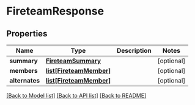 # FireteamResponse

## Properties
Name | Type | Description | Notes
------------ | ------------- | ------------- | -------------
**summary** | [**FireteamSummary**](FireteamSummary.md) |  | [optional] 
**members** | [**list[FireteamMember]**](FireteamMember.md) |  | [optional] 
**alternates** | [**list[FireteamMember]**](FireteamMember.md) |  | [optional] 

[[Back to Model list]](../README.md#documentation-for-models) [[Back to API list]](../README.md#documentation-for-api-endpoints) [[Back to README]](../README.md)


